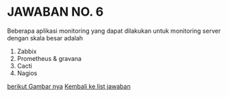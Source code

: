 <H1>JAWABAN NO. 6</H1>
Beberapa aplikasi monitoring yang dapat dilakukan untuk monitoring server dengan skala besar adalah 

1. Zabbix
2. Prometheus & gravana
3. Cacti 
4. Nagios

[berikut Gambar nya](https://github.com/rizkykhiply/DevopsEngineerBatch5/blob/main/Images/jawaban_no7.png)
[Kembali ke list jawaban](https://github.com/rizkykhiply/DevopsEngineerBatch5/blob/master/README.md)